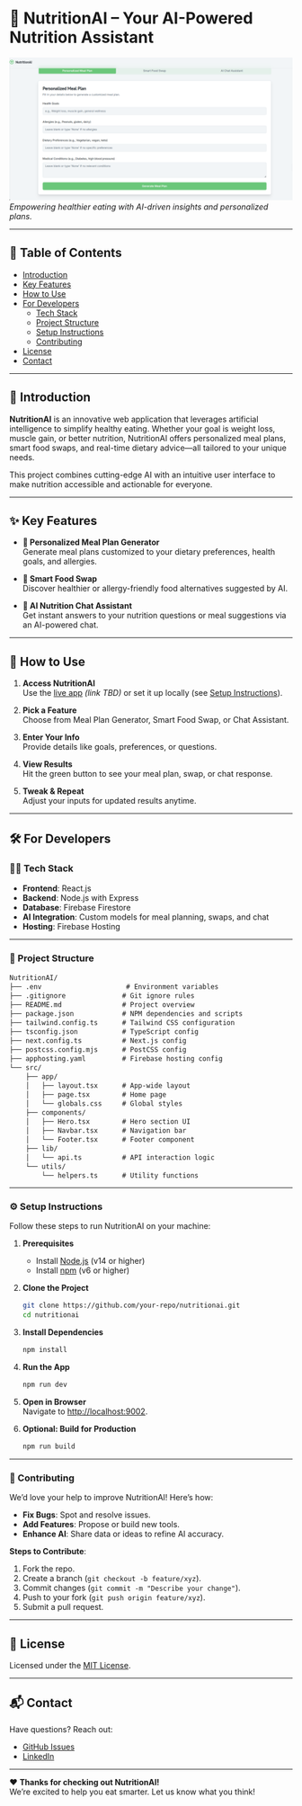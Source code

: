 # 🧠 NutritionAI – Your AI-Powered Nutrition Assistant

![NutritionAI Banner](Images/Screenshot_NutritionAI.png)  
*Empowering healthier eating with AI-driven insights and personalized plans.*

---

## 📖 Table of Contents
- [Introduction](#-introduction)
- [Key Features](#-key-features)
- [How to Use](#-how-to-use)
- [For Developers](#-for-developers)
  - [Tech Stack](#-tech-stack)
  - [Project Structure](#-project-structure)
  - [Setup Instructions](#-setup-instructions)
  - [Contributing](#-contributing)
- [License](#-license)
- [Contact](#-contact)

---

## 🌟 Introduction
**NutritionAI** is an innovative web application that leverages artificial intelligence to simplify healthy eating. Whether your goal is weight loss, muscle gain, or better nutrition, NutritionAI offers personalized meal plans, smart food swaps, and real-time dietary advice—all tailored to your unique needs.

This project combines cutting-edge AI with an intuitive user interface to make nutrition accessible and actionable for everyone.

---

## ✨ Key Features
- **🥗 Personalized Meal Plan Generator**  
  Generate meal plans customized to your dietary preferences, health goals, and allergies.

- **🔁 Smart Food Swap**  
  Discover healthier or allergy-friendly food alternatives suggested by AI.

- **💬 AI Nutrition Chat Assistant**  
  Get instant answers to your nutrition questions or meal suggestions via an AI-powered chat.

---

## 🚀 How to Use
1. **Access NutritionAI**  
   Use the [live app](#) *(link TBD)* or set it up locally (see [Setup Instructions](#-setup-instructions)).

2. **Pick a Feature**  
   Choose from Meal Plan Generator, Smart Food Swap, or Chat Assistant.

3. **Enter Your Info**  
   Provide details like goals, preferences, or questions.

4. **View Results**  
   Hit the green button to see your meal plan, swap, or chat response.

5. **Tweak & Repeat**  
   Adjust your inputs for updated results anytime.

---

## 🛠️ For Developers

### 🧑‍💻 Tech Stack
- **Frontend**: React.js  
- **Backend**: Node.js with Express  
- **Database**: Firebase Firestore  
- **AI Integration**: Custom models for meal planning, swaps, and chat  
- **Hosting**: Firebase Hosting

---

### 📂 Project Structure
```plaintext
NutritionAI/
├── .env                     # Environment variables
├── .gitignore              # Git ignore rules
├── README.md               # Project overview
├── package.json            # NPM dependencies and scripts
├── tailwind.config.ts      # Tailwind CSS configuration
├── tsconfig.json           # TypeScript config
├── next.config.ts          # Next.js config
├── postcss.config.mjs      # PostCSS config
├── apphosting.yaml         # Firebase hosting config
└── src/
    ├── app/
    │   ├── layout.tsx      # App-wide layout
    │   ├── page.tsx        # Home page
    │   └── globals.css     # Global styles
    ├── components/
    │   ├── Hero.tsx        # Hero section UI
    │   ├── Navbar.tsx      # Navigation bar
    │   └── Footer.tsx      # Footer component
    ├── lib/
    │   └── api.ts          # API interaction logic
    └── utils/
        └── helpers.ts      # Utility functions
```
---

### ⚙️ Setup Instructions
Follow these steps to run NutritionAI on your machine:  
1. **Prerequisites**  
   - Install [Node.js](https://nodejs.org/) (v14 or higher)  
   - Install [npm](https://www.npmjs.com/) (v6 or higher)  

2. **Clone the Project**  
   ```bash
   git clone https://github.com/your-repo/nutritionai.git
   cd nutritionai
   ```

3. **Install Dependencies**  
   ```bash
   npm install
   ```

4. **Run the App**  
   ```bash
   npm run dev
   ```

5. **Open in Browser**  
   Navigate to [http://localhost:9002](http://localhost:9002).

6. **Optional: Build for Production**  
   ```bash
   npm run build
   ```
---

### 🤝 Contributing
We’d love your help to improve NutritionAI! Here’s how:  
- **Fix Bugs**: Spot and resolve issues.  
- **Add Features**: Propose or build new tools.  
- **Enhance AI**: Share data or ideas to refine AI accuracy.  

**Steps to Contribute**:  
1. Fork the repo.  
2. Create a branch (`git checkout -b feature/xyz`).  
3. Commit changes (`git commit -m "Describe your change"`).  
4. Push to your fork (`git push origin feature/xyz`).  
5. Submit a pull request.

---

## 📜 License
Licensed under the [MIT License](LICENSE).

---

## 📬 Contact
Have questions? Reach out:  
- [GitHub Issues](https://github.com/your-repo/nutritionai/issues)  
- [LinkedIn](https://www.linkedin.com/in/rixscx)  

---

❤️ **Thanks for checking out NutritionAI!**  
We’re excited to help you eat smarter. Let us know what you think!
